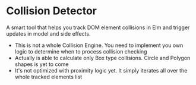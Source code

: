 # Collision Detector

A smart tool that helps you track DOM element collisions in Elm and trigger updates in model and side effects.

- This is not a whole Collision Engine. You need to implement you own logic to determine when to process collision checking
- Actually is able to calculate only Box type collisions. Circle and Polygon shapes is yet to come
- It's not optimized with proximity logic yet. It simply iterates all over the whole tracked elements list
